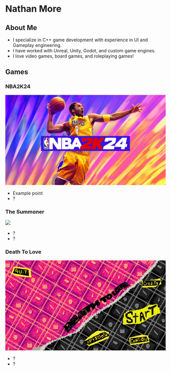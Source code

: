 # Nathan More
## About Me
- I specialize in C++ game development with experience in UI and Gameplay engineering.
- I have worked with Unreal, Unity, Godot, and custom game engines.
- I love video games, board games, and roleplaying games!

## Games
### NBA2K24
![](/images/nba2k24_cover.jpg)
- Example point
- ?

### The Summoner
![](/images/the_summoner_cover.png)
- ?
- ?

### Death To Love
![](/images/death_to_love_title_full.jpg)
- ?
- ?
